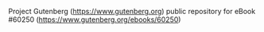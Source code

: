 Project Gutenberg (https://www.gutenberg.org) public repository for
eBook #60250 (https://www.gutenberg.org/ebooks/60250)
